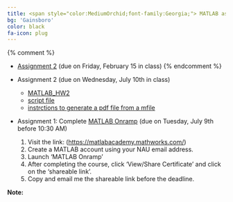 ```yaml
---
title: <span style="color:MediumOrchid;font-family:Georgia;"> MATLAB assignments
bg: 'Gainsboro'
color: black
fa-icon: plug
---
```


{% comment %}
 - [Assignment 2]( myfiles/MAT362_MATLAB_Assignment2.pdf) (due on Friday, February 15 in class) 
{% endcomment %}


- Assignment 2 (due on Wednesday, July 10th in class)
    - [MATLAB_HW2]( myfiles/MAT362_MATLAB_HW1.pdf)
    - [script file]( myfiles/matlab_HW1_firstname_lastname.m)
    - [instrctions to generate a pdf file from a mfile]( myfiles/inst.pdf)
    
 - Assignment 1: Complete [MATLAB Onramp](https://matlabacademy.mathworks.com/) (due on Tuesday, July 9th before 10:30 AM)
     1.	Visit the link: (https://matlabacademy.mathworks.com/)
     2.	Create a MATLAB account using your NAU email address. 
     3.	Launch ‘MATLAB Onramp’
     4.	After completing the course, click ‘View/Share Certificate’ and click on the ‘shareable link’.
     5.	Copy and email me the shareable link before the deadline.

    
      
**Note:** 
